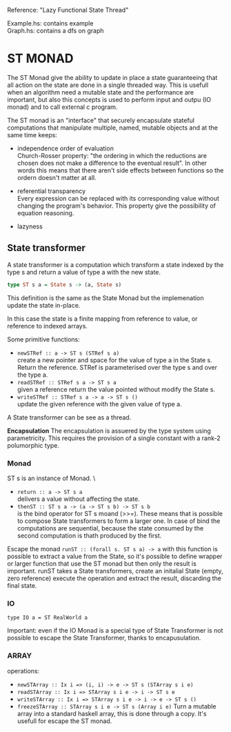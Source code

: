 Reference: "Lazy Functional State Thread"

Example.hs: contains example \
Graph.hs: contains a dfs on graph

# ST MONAD

The ST Monad give the ability to update in place a state guaranteeing that all action on the state are done in a single threaded way.
This is usefull when an algorithm need a mutable state and the performance are important, but also this concepts is used to perform input and outpu (IO monad) and to call external c program.

The ST monad is an "interface" that securely encapsulate stateful computations that manipulate multiple, named, mutable objects and at the same time keeps:

- independence order of evaluation \
        Church-Rosser property: "the ordering in which the reductions are chosen does not make a difference to the eventual result". In other words this means that there aren't side effects between functions so the ordern doesn't matter at all.
- referential transparency \
        Every expression can be replaced with its corresponding value without changing the program's behavior. This property give the possibility of equation reasoning.

- lazyness
  
## State transformer
A state transformer is a computation which transform a state indexed by the type s and return a value of type a with the new state.
``` haskell
type ST s a = State s -> (a, State s)
```
This definition is the same as the State Monad but the implemenation update the state in-place.

In this case the state is a finite mapping from reference to value, or reference to indexed arrays.

Some primitive functions:
- `newSTRef :: a -> ST s (STRef s a)` \
    create a new pointer and space for the value of type a in the State s. Return the reference. STRef is parameterised over the type s and over the type a.
- `readSTRef :: STRef s a -> ST s a` \
    given a reference return the value pointed without modify the State s.
- `writeSTRef :: STRef s a -> a -> ST s ()` \
    update the given reference with the given value of type a.

A State transformer can be see as a thread.

**Encapsulation**
The encapsulation is assuered by the type system using parametricity. This requires the provision of a single constant with a rank-2 polumorphic type. 

### Monad
ST s is an instance of Monad. \
- `return :: a -> ST s a` \
delivers a value without affecting the state.
- `thenST :: ST s a -> (a -> ST s b) -> ST s b` \
is the bind operator for ST s moand (>>=).
These means that is possible to compose State transformers to form a larger one. In case of bind the computations are sequential, because the state consumed by the second computation is thath produced by the first.

Escape the monad
`runST :: (forall s. ST s a) -> a` with this function is possible to extract a value from the State, so it's possible to define wrapper or larger function that use the ST monad but then only the result is important. runST takes a State transformers, create an initalial State (empty, zero reference) execute the operation and extract the result, discarding the final state.

### IO
`type IO a = ST RealWorld a`

Important: even if the IO Monad is a special type of State Transformer is not possible to escape the State Transformer, thanks to encapusulation. 
### ARRAY
operations: 
- `newSTArray :: Ix i => (i, i) -> e -> ST s (STArray s i e)` 
- `readSTArray :: Ix i => STArray s i e -> i -> ST s e`
- `writeSTArray :: Ix i => STArray s i e -> i -> e -> ST s ()`
- `freezeSTArray :: STArray s i e -> ST s (Array i e)` 
    Turn a mutable array into a standard haskell array, this is done through a copy. It's usefull for escape the ST monad.
